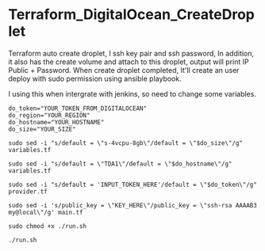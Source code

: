 # Terraform_DigitalOcean_CreateDroplet

Terraform auto create droplet, I ssh key pair and ssh password, In addition, it also has the create volume and attach to this droplet, output will print IP Public + Password.
When create droplet completed, It'll create an user deploy with sudo permission using ansible playbook.

I using this when intergrate with jenkins, so need to change some variables.

```
do_token="YOUR_TOKEN_FROM_DIGITALOCEAN"
do_region="YOUR_REGION"
do_hostname="YOUR_HOSTNAME"
do_size="YOUR_SIZE"

sudo sed -i "s/default = \"s-4vcpu-8gb\"/default = \"$do_size\"/g" variables.tf

sudo sed -i "s/default = \"TDA1\"/default = \"$do_hostname\"/g" variables.tf

sudo sed -i "s/default = 'INPUT_TOKEN_HERE'/default = \"$do_token\"/g" provider.tf

sudo sed -i 's/public_key = \"KEY_HERE\"/public_key = \"ssh-rsa AAAAB3 my@local\"/g' main.tf

sudo chmod +x ./run.sh

./run.sh
```
